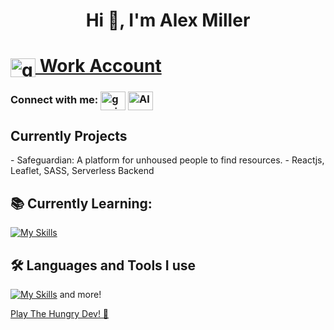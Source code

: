 <h1 align="center">Hi 👋, I'm Alex Miller</h1>
<h1><a href="https://github.com/alexezpt" target="blank"><img align="center" src="https://raw.githubusercontent.com/rahuldkjain/github-profile-readme-generator/master/src/images/icons/Social/github.svg" alt="gunjan1909" height="30" width="40" />  Work Account </a></h1>

<h3 align="left">Connect with me:
<a href="https://www.instagram.com/alexannmill/" target="blank"><img align="center" src="https://raw.githubusercontent.com/rahuldkjain/github-profile-readme-generator/master/src/images/icons/Social/instagram.svg" alt="gunjan.ab" height="30" width="40" /></a>
<a href="https://www.linkedin.com/in/alexannmill/" target="blank"><img align="center" src="https://raw.githubusercontent.com/rahuldkjain/github-profile-readme-generator/master/src/images/icons/Social/linked-in-alt.svg" alt="Alex Miler" height="30" width="40" /></a>
</h3>

  <h2><b> Currently Projects</b></h2>
  - Safeguardian: A platform for unhoused people to find resources. - Reactjs, Leaflet, SASS, Serverless Backend

<h2><b>📚 Currently Learning: </b></h2> 

[![My Skills](https://skillicons.dev/icons?i=py,django&theme=light)](https://skillicons.dev)


<h2><b>🛠 Languages and Tools I use </b></h2>

[![My Skills](https://skillicons.dev/icons?i=js,html,css,ts,react,nodejs,docker,jest,jquery,postgres,mysql,ruby,vscode,tailwind,express)](https://skillicons.dev) and more!


<a href="https://the-hungry-dev.netlify.app/" >Play The Hungry Dev! 🐍</a>
